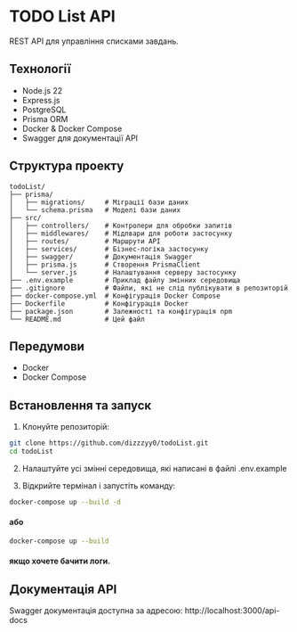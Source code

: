 # TODO List API

REST API для управління списками завдань.

## Технології

- Node.js 22
- Express.js
- PostgreSQL
- Prisma ORM
- Docker & Docker Compose
- Swagger для документації API

## Структура проекту 

```plaintext
todoList/
├── prisma/    
│   ├── migrations/     # Міграції бази даних
│   └── schema.prisma   # Моделі бази даних
├── src/
│   ├── controllers/    # Контролери для обробки запитів
│   ├── middlewares/    # Мідлвари для роботи застосунку
│   ├── routes/         # Маршрути API
│   ├── services/       # Бізнес-логіка застосунку
│   ├── swagger/        # Документація Swagger
│   ├── prisma.js       # Створення PrismaClient
│   └── server.js       # Налаштування серверу застосунку
├── .env.example        # Приклад файлу змінних середовища
├── .gitignore          # Файли, які не слід публікувати в репозиторій
├── docker-compose.yml  # Конфігурація Docker Compose
├── Dockerfile          # Конфігурація Docker
├── package.json        # Залежності та конфігурація npm
└── README.md           # Цей файл
```

## Передумови

- Docker
- Docker Compose

## Встановлення та запуск

1. Клонуйте репозиторій:
```bash
git clone https://github.com/dizzzyy0/todoList.git
cd todoList
```
2. Налаштуйте усі змінні середовища, які написані в файлі .env.example

3. Відкрийте термінал і запустіть команду:
```bash
docker-compose up --build -d
```
#### або
```bash
docker-compose up --build 
```
#### якщо хочете бачити логи.

## Документація API

Swagger документація доступна за адресою: http://localhost:3000/api-docs